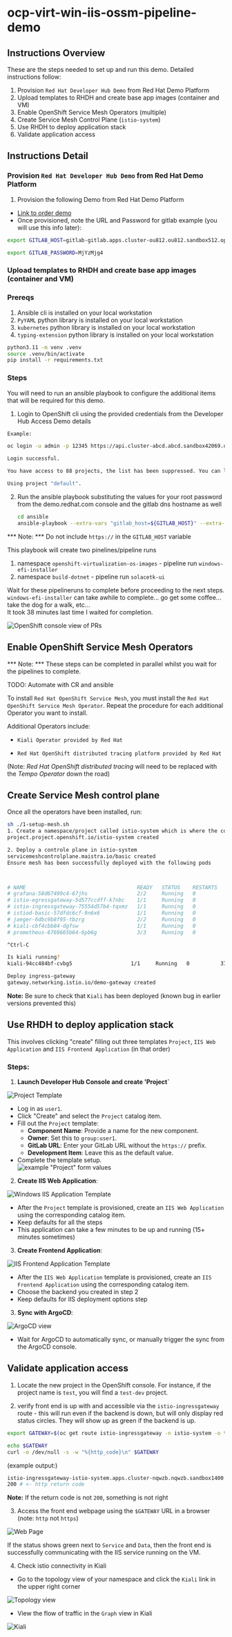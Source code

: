 # ocp-virt-win-iis-ossm-pipeline-demo

## Instructions Overview

These are the steps needed to set up and run this demo. Detailed instructions follow:

1. Provision `Red Hat Developer Hub Demo` from Red Hat Demo Platform
2. Upload templates to RHDH and create base app images (container and VM)
3. Enable OpenShift Service Mesh Operators (multiple)
4. Create Service Mesh Control Plane (`istio-system`)
5. Use RHDH to deploy application stack
6. Validate application access

## Instructions Detail

### Provision `Red Hat Developer Hub Demo` from Red Hat Demo Platform

1. Provision the following Demo from Red Hat Demo Platform
- [Link to order demo](https://demo.redhat.com/catalog?item=babylon-catalog-prod/enterprise.red-hat-developer-hub-demo.prod)
- Once provisioned, note the URL and Password for gitlab
example (you will use this info later):
```bash
export GITLAB_HOST=gitlab-gitlab.apps.cluster-ou812.ou812.sandbox512.opentlc.com

export GITLAB_PASSWORD=MjYzMjg4
```

### Upload templates to RHDH and create base app images (container and VM)

### Prereqs
1. Ansible cli is installed on your local workstation
2. `PyYAML` python library is installed on your local workstation
3. `kubernetes` python library is installed on your local workstation
4. `typing-extension` python library is installed on your local workstation

```bash
python3.11 -m venv .venv
source .venv/bin/activate
pip install -r requirements.txt
```

### Steps

You will need to run an ansible playbook to configure the additional items that will be required for this demo.

1. Login to OpenShift cli using the provided credentials from the Developer Hub Access Demo details

```bash
Example: 

oc login -u admin -p 12345 https://api.cluster-abcd.abcd.sandbox42069.opentlc.com:6443    

Login successful.

You have access to 88 projects, the list has been suppressed. You can list all projects with 'oc projects'

Using project "default". 
```
 
2. Run the ansible playbook substituting the values for your root password from the demo.redhat.com console and the gitlab dns hostname as well
    ```bash
    cd ansible
    ansible-playbook --extra-vars "gitlab_host=${GITLAB_HOST}" --extra-vars "root_password=${GITLAB_PASSWORD}" ./create_ocp_environment.yaml
    ```

*** Note: *** Do not include `https://` in the `GITLAB_HOST` variable

This playbook will create two pinelines/pipeline runs

1. namespace `openshift-virtualization-os-images` - pipeline run `windows-efi-installer`
2. namespace `build-dotnet` - pipeline run `solacetk-ui`

Wait for these pipelineruns to complete before proceeding to the next steps.  
`windows-efi-installer` can take awhile to complete... go get some coffee... take the dog for a walk, etc...    
It took 38 minutes last time I waited for completion.

![OpenShift console view of PRs](image01.png)

## Enable OpenShift Service Mesh Operators

*** Note: *** These steps can be completed in parallel whilst you wait for the pipelines to complete.

TODO: Automate with CR and ansible

To install `Red Hat OpenShift Service Mesh`, you must install the `Red Hat OpenShift Service Mesh Operator`. Repeat the procedure for each additional Operator you want to install.

Additional Operators include:

- `Kiali Operator provided by Red Hat`

- `Red Hat OpenShift distributed tracing platform provided by Red Hat`  
 
(Note: *Red Hat OpenShift distributed tracing* will need to be replaced with the *Tempo Operator* down the road)


## Create Service Mesh control plane

Once all the operators have been installed, run:

```bash
sh ./1-setup-mesh.sh
1. Create a namespace/project called istio-system which is where the control plane will be deployed.
project.project.openshift.io/istio-system created

2. Deploy a controle plane in istio-system
servicemeshcontrolplane.maistra.io/basic created
Ensure mesh has been successfully deployed with the following pods



# NAME                                    READY   STATUS    RESTARTS   AGE
# grafana-58d67499c4-67jhs                2/2     Running   0          108s
# istio-egressgateway-5d577ccdff-k7nbc    1/1     Running   0          108s
# istio-ingressgateway-75554d57b4-tqxmz   1/1     Running   0          108s
# istiod-basic-57dfdc6cf-9n6x6            1/1     Running   0          2m13s
# jaeger-6dbc9b8f95-tbzrg                 2/2     Running   0          105s
# kiali-cbf4cbb84-dgfsw                   1/1     Running   0          72s
# prometheus-6769665b64-6pb6g             3/3     Running   0          2m4s

^Ctrl-C 

Is kiali running?
kiali-94cc484bf-cvbg5                   1/1     Running   0          37s

Deploy ingress-gateway
gateway.networking.istio.io/demo-gateway created
```

**Note:** Be sure to check that `Kiali` has been deployed (known bug in earlier versions prevented this)

## Use RHDH to deploy application stack

This involves clicking "create" filling out three templates `Project`, `IIS Web Application` and `IIS Frontend Application` (in that order)

### Steps:

1. **Launch Developer Hub Console and create 'Project`**  

![Project Template](image02.png)  

   - Log in as `user1`.
   - Click "Create" and select the `Project` catalog item.
   - Fill out the `Project` template:
     - **Component Name**: Provide a name for the new component.
     - **Owner**: Set this to `group:user1`.
     - **GitLab URL**: Enter your GitLab URL without the `https://` prefix.
     - **Development Item**: Leave this as the default value.
   - Complete the template setup.  
![example "Project" form values](image.png)  
  

2. **Create IIS Web Application**:  

![Windows IIS Application Template](image-1.png)  

   - After the `Project` template is provisioned, create an `IIS Web Application` using the corresponding catalog item.
   - Keep defaults for all the steps
   - This application can take a few minutes to be up and running (15+ minutes sometimes)

3. **Create Frontend Application**:  

![IIS Frontend Application Template](image-2.png)  

   - After the `IIS Web Application` template is provisioned, create an `IIS Frontend Application` using the corresponding catalog item.
   - Choose the backend you created in step 2
   - Keep defaults for IIS deployment options step


3. **Sync with ArgoCD**:  

![ArgoCD view](image-3.png)  

   - Wait for ArgoCD to automatically sync, or manually trigger the sync from the ArgoCD console.

## Validate application access  

1.  Locate the new project in the OpenShift console. For instance, if the project name is `test`, you will find a `test-dev` project.

2. verify front end is up with and accessible via the `istio-ingressgateway` route - this will run even if the backend is down, but will only display red status circles. They will show up as green if the backend is up.

```bash
export GATEWAY=$(oc get route istio-ingressgateway -n istio-system -o template --template '{{ .spec.host }}')

echo $GATEWAY 
curl -o /dev/null -s -w "%{http_code}\n" $GATEWAY

```

(example output:)
```bash
istio-ingressgateway-istio-system.apps.cluster-nqwzb.nqwzb.sandbox1400.opentlc.com
200 # <- http return code
```
**Note:** If the return code is not `200`, something is not right

3. Access the front end webpage using the `$GATEWAY` URL in a browser (note: `http` not `https`)  

![Web Page](image-4.png)  

If the status shows green next to `Service` and `Data`, then the front end is successfully communicating with the IIS service running on the VM.

4. Check istio connectivity in Kiali

- Go to the topology view of your namespace and click the `Kiali` link in the upper right corner
  
![Topology view](image-5.png)  

- View the flow of traffic in the `Graph` view in Kiali
  
![Kiali](image-6.png)  